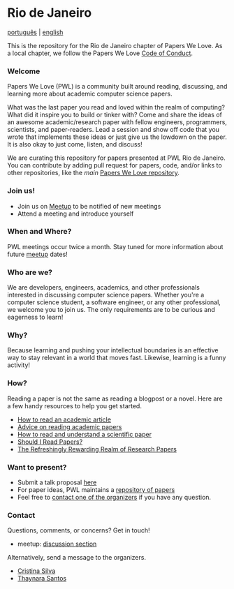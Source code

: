 # Rio de Janeiro

[português](LEIAME.md) | [english](README.md)

This is the repository for the Rio de Janeiro chapter of Papers We Love. As a local chapter, we follow the Papers We Love [Code of Conduct](https://github.com/papers-we-love/rio-de-janeiro/blob/master/code-of-conduct.md).

### Welcome

Papers We Love (PWL) is a community built around reading, discussing, and learning more about academic computer science papers.

What was the last paper you read and loved within the realm of computing? What did it inspire you to build or tinker with? Come and share the ideas of an awesome academic/research paper with fellow engineers, programmers, scientists, and paper-readers. Lead a session and show off code that you wrote that implements these ideas or just give us the lowdown on the paper. It is also okay to just come, listen, and discuss!

We are curating this repository for papers presented at PWL Rio de Janeiro. You can contribute by adding pull request for papers, code, and/or links to other repositories, like the _main_ [Papers We Love repository](https://github.com/papers-we-love/papers-we-love).

### Join us!

- Join us on [Meetup][meetup] to be notified of new meetings
- Attend a meeting and introduce yourself

### When and Where?

PWL meetings occur twice a month. Stay tuned for more information about future [meetup][next] dates!

### Who are we?

We are developers, engineers, academics, and other professionals interested in discussing computer science papers. Whether you're a computer science student, a software engineer, or any other professional, we welcome you to join us. The only requirements are to be curious and eagerness to learn!

### Why?

Because learning and pushing your intellectual boundaries is an effective way to stay relevant in a world that moves fast. Likewise, learning is a funny activity!

### How?

Reading a paper is not the same as reading a blogpost or a novel. Here are a few handy resources to help you get started.

* [How to read an academic article](http://organizationsandmarkets.com/2010/08/31/how-to-read-an-academic-article/)
* [Advice on reading academic papers](https://www.cc.gatech.edu/~akmassey/posts/2012-02-15-advice-on-reading-academic-papers.html)
* [How to read and understand a scientific paper](http://violentmetaphors.com/2013/08/25/how-to-read-and-understand-a-scientific-paper-2/)
* [Should I Read Papers?](http://michaelrbernste.in/2014/10/21/should-i-read-papers.html)
* [The Refreshingly Rewarding Realm of Research Papers](https://www.youtube.com/watch?v=8eRx5Wo3xYA)

### Want to present?

- Submit a talk proposal [here][discussion]
- For paper ideas, PWL maintains a [repository of papers][pwl-repo]
- Feel free to [contact one of the organizers](#contact) if you have any question.

### Contact

Questions, comments, or concerns? Get in touch!

- meetup: [discussion section][discussion]

Alternatively, send a message to the organizers.

- [Cristina Silva](http://contactup.io/crissilvaeng/)
- [Thaynara Santos](http://contactup.io/thaynaracsantos/)

[meetup]: https://www.meetup.com/pt-BR/papers-we-love-rio-de-janeiro
[next]: https://www.meetup.com/pt-BR/papers-we-love-rio-de-janeiro/events/
[discussion]: https://www.meetup.com/pt-BR/papers-we-love-rio-de-janeiro/discussions/
[pwl-repo]: https://github.com/papers-we-love/papers-we-love
